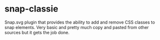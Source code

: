 snap-classie
============

Snap.svg plugin that provides the ability to add and remove CSS classes to snap elements. Very basic and pretty much copy and pasted from other sources but it gets the job done.
